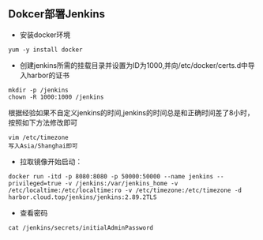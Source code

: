 ## Dokcer部署Jenkins

* 安装docker环境

```
yum -y install docker
```

* 创建jenkins所需的挂载目录并设置为ID为1000,并向/etc/docker/certs.d中导入harbor的证书

```
mkdir -p /jenkins
chown -R 1000:1000 /jenkins
```

根据经验如果不自定义jenkins的时间,jenkins的时间总是和正确时间差了8小时，按照如下方法修改即可

```
vim /etc/timezone
写入Asia/Shanghai即可
```

* 拉取镜像开始启动：

```
docker run -itd -p 8080:8080 -p 50000:50000 --name jenkins --privileged=true -v /jenkins:/var/jenkins_home -v /etc/localtime:/etc/localtime:ro -v /etc/timezone:/etc/timezone -d harbor.cloud.top/jenkins/jenkins:2.89.2TLS 
```

* 查看密码

```
cat /jenkins/secrets/initialAdminPassword
```